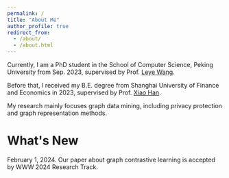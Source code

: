 ```yaml
---
permalink: /
title: "About Me"
author_profile: true
redirect_from: 
  - /about/
  - /about.html
---
```


Currently, I am a PhD student in the School of Computer Science, Peking University from Sep. 2023, supervised by Prof. [Leye Wang](https://wangleye.github.io). 

Before that, I received my B.E. degree from Shanghai University of Finance and Economics in 2023, supervised by Prof. [Xiao Han](http://simecv.sufe.edu.cn/page.aspx?id=54). 

My research mainly focuses graph data mining, including privacy protection and graph representation methods.


What's New
======
February 1, 2024. Our paper about graph contrastive learning is accepted by WWW 2024 Research Track.
